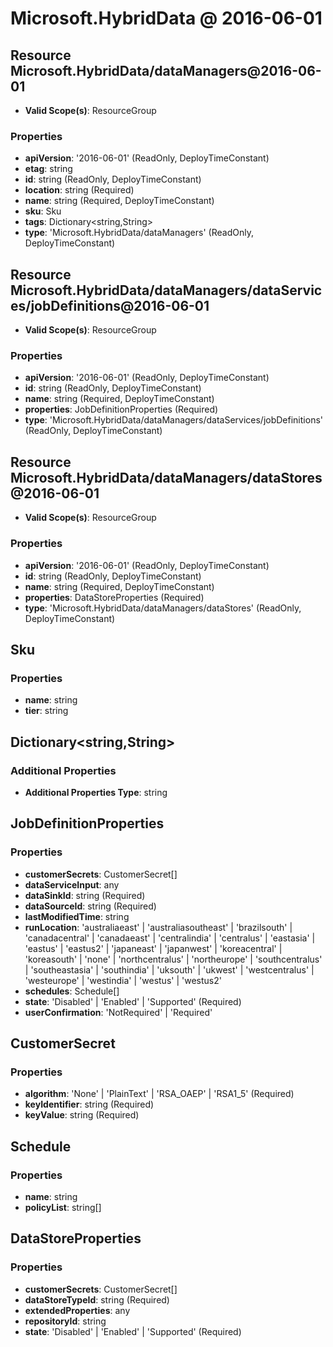 # Microsoft.HybridData @ 2016-06-01

## Resource Microsoft.HybridData/dataManagers@2016-06-01
* **Valid Scope(s)**: ResourceGroup
### Properties
* **apiVersion**: '2016-06-01' (ReadOnly, DeployTimeConstant)
* **etag**: string
* **id**: string (ReadOnly, DeployTimeConstant)
* **location**: string (Required)
* **name**: string (Required, DeployTimeConstant)
* **sku**: Sku
* **tags**: Dictionary<string,String>
* **type**: 'Microsoft.HybridData/dataManagers' (ReadOnly, DeployTimeConstant)

## Resource Microsoft.HybridData/dataManagers/dataServices/jobDefinitions@2016-06-01
* **Valid Scope(s)**: ResourceGroup
### Properties
* **apiVersion**: '2016-06-01' (ReadOnly, DeployTimeConstant)
* **id**: string (ReadOnly, DeployTimeConstant)
* **name**: string (Required, DeployTimeConstant)
* **properties**: JobDefinitionProperties (Required)
* **type**: 'Microsoft.HybridData/dataManagers/dataServices/jobDefinitions' (ReadOnly, DeployTimeConstant)

## Resource Microsoft.HybridData/dataManagers/dataStores@2016-06-01
* **Valid Scope(s)**: ResourceGroup
### Properties
* **apiVersion**: '2016-06-01' (ReadOnly, DeployTimeConstant)
* **id**: string (ReadOnly, DeployTimeConstant)
* **name**: string (Required, DeployTimeConstant)
* **properties**: DataStoreProperties (Required)
* **type**: 'Microsoft.HybridData/dataManagers/dataStores' (ReadOnly, DeployTimeConstant)

## Sku
### Properties
* **name**: string
* **tier**: string

## Dictionary<string,String>
### Additional Properties
* **Additional Properties Type**: string

## JobDefinitionProperties
### Properties
* **customerSecrets**: CustomerSecret[]
* **dataServiceInput**: any
* **dataSinkId**: string (Required)
* **dataSourceId**: string (Required)
* **lastModifiedTime**: string
* **runLocation**: 'australiaeast' | 'australiasoutheast' | 'brazilsouth' | 'canadacentral' | 'canadaeast' | 'centralindia' | 'centralus' | 'eastasia' | 'eastus' | 'eastus2' | 'japaneast' | 'japanwest' | 'koreacentral' | 'koreasouth' | 'none' | 'northcentralus' | 'northeurope' | 'southcentralus' | 'southeastasia' | 'southindia' | 'uksouth' | 'ukwest' | 'westcentralus' | 'westeurope' | 'westindia' | 'westus' | 'westus2'
* **schedules**: Schedule[]
* **state**: 'Disabled' | 'Enabled' | 'Supported' (Required)
* **userConfirmation**: 'NotRequired' | 'Required'

## CustomerSecret
### Properties
* **algorithm**: 'None' | 'PlainText' | 'RSA_OAEP' | 'RSA1_5' (Required)
* **keyIdentifier**: string (Required)
* **keyValue**: string (Required)

## Schedule
### Properties
* **name**: string
* **policyList**: string[]

## DataStoreProperties
### Properties
* **customerSecrets**: CustomerSecret[]
* **dataStoreTypeId**: string (Required)
* **extendedProperties**: any
* **repositoryId**: string
* **state**: 'Disabled' | 'Enabled' | 'Supported' (Required)

